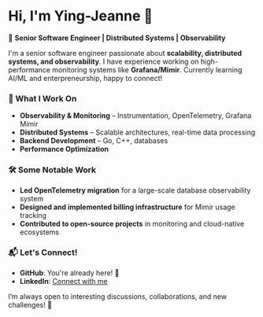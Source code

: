 # Hi, I'm Ying-Jeanne 👋  

🚀 **Senior Software Engineer | Distributed Systems | Observability**  

I'm a senior software engineer passionate about **scalability, distributed systems, and observability**. I have experience working on high-performance monitoring systems like **Grafana/Mimir**. Currently learning AI/ML and enterpreneurship, happy to connect!

### 🔹 What I Work On  
- **Observability & Monitoring** – Instrumentation, OpenTelemetry, Grafana Mimir  
- **Distributed Systems** – Scalable architectures, real-time data processing  
- **Backend Development** – Go, C++, databases
- **Performance Optimization** 

### 🛠️ Some Notable Work  
- **Led OpenTelemetry migration** for a large-scale database observability system  
- **Designed and implemented billing infrastructure** for Mimir usage tracking
- **Contributed to open-source projects** in monitoring and cloud-native ecosystems  

### 📬 Let's Connect!  
- **GitHub**: You're already here! 🎉  
- **LinkedIn**: [Connect with me](https://www.linkedin.com/in/ying-jeanne-wang-72a36310a/)

I’m always open to interesting discussions, collaborations, and new challenges! 🚀  
